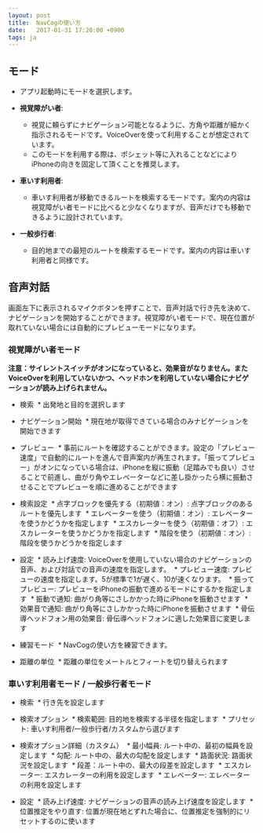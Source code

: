 ```yaml
---
layout: post
title:  NavCogの使い方
date:   2017-01-31 17:20:00 +0900
tags: ja
---
```


## モード
* アプリ起動時にモードを選択します。

* **視覚障がい者**:
  * 視覚に頼らずにナビゲーション可能となるように、方角や距離が細かく指示されるモードです。VoiceOverを使って利用することが想定されています。
  * このモードを利用する際は、ポシェット等に入れることなどによりiPhoneの向きを固定して頂くことを推奨します。
* **車いす利用者**:
  * 車いす利用者が移動できるルートを検索するモードです。案内の内容は視覚障がい者モードに比べると少なくなりますが、音声だけでも移動できるように設計されています。
* **一般歩行者**:
  * 目的地までの最短のルートを検索するモードです。案内の内容は車いす利用者と同様です。

## 音声対話

画面左下に表示されるマイクボタンを押すことで、音声対話で行き先を決めて、ナビゲーションを開始することができます。視覚障がい者モードで、現在位置が取れていない場合には自動的にプレビューモードになります。

### 視覚障がい者モード

**注意：サイレントスイッチがオンになっていると、効果音がなりません。またVoiceOverを利用していないかつ、ヘッドホンを利用していない場合にナビゲーションが読み上げられません。**

* 検索
  * 出発地と目的を選択します

* ナビゲーション開始
  * 現在地が取得できている場合のみナビゲーションを開始できます

* プレビュー
  * 事前にルートを確認することができます。設定の「プレビュー速度」で自動的にルートを進んで音声案内が再生されます。「振ってプレビュー」がオンになっている場合は、iPhoneを縦に振動（足踏みでも良い）させることで前進し、曲がり角やエレベーターなどに差し掛かったら横に振動させることでプレビューを順に進めることができます

* 検索設定
  * 点字ブロックを優先する（初期値：オン）: 点字ブロックのあるルートを優先します
  * エレベーターを使う（初期値：オン）: エレベーターを使うかどうかを指定します
  * エスカレーターを使う（初期値：オフ）: エスカレーターを使うかどうかを指定します
  * 階段を使う（初期値：オン）: 階段を使うかどうかを指定します

* 設定
  * 読み上げ速度: VoiceOverを使用していない場合のナビゲーションの音声、および対話での音声の速度を指定します。
  * プレビュー速度: プレビューの速度を指定します。5が標準で1が遅く、10が速くなります。
  * 振ってプレビュー: プレビューをiPhoneの振動で進めるモードにするかを指定します
  * 振動で通知: 曲がり角等にさしかかった時にiPhoneを振動させます
  * 効果音で通知: 曲がり角等にさしかかった時にiPhoneを振動させます
  * 骨伝導ヘッドフォン用の効果音: 骨伝導ヘッドフォンに適した効果音に変更します

* 練習モード
  * NavCogの使い方を練習できます。

* 距離の単位
  * 距離の単位をメートルとフィートを切り替えられます

### 車いす利用者モード / 一般歩行者モード

* 検索
  * 行き先を設定します

* 検索オプション
  * 検索範囲: 目的地を検索する半径を指定します
  * プリセット: 車いす利用者/一般歩行者/カスタムから選びます

* 検索オプション詳細（カスタム）
  * 最小幅員: ルート中の、最初の幅員を設定します
  * 勾配: ルート中の、最大の勾配を設定します
  * 路面状況: 路面状況を設定します
  * 段差：ルート中の、最大の段差を設定します
  * エスカレーター: エスカレーターの利用を設定します
  * エレベーター: エレベーターの利用を設定します

* 設定
  * 読み上げ速度: ナビゲーションの音声の読み上げ速度を設定します
  * 位置推定をやり直す: 位置が現在地とずれた場合に、位置推定を強制的にリセットするのに使います
